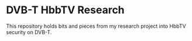 # DVB-T HbbTV Research

This repository holds bits and pieces from my research project into HbbTV security on DVB-T.